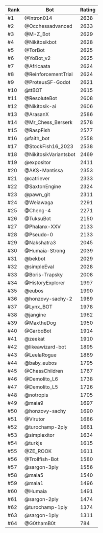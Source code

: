 Rank|Bot|Rating
---|---|---
#1|@Intron014|2638
#2|@Occhessadvanced|2633
#3|@M-Z_Bot|2629
#4|@Nikitosikbot|2628
#5|@TorBot|2625
#6|@YoBot_v2|2625
#7|@Africaata|2624
#8|@ReinforcementTrial|2624
#9|@ProteusSF-Godot|2621
#10|@ttBOT|2615
#11|@ResoluteBot|2608
#12|@Nikitosik-ai|2606
#13|@ArasanX|2586
#14|@Mr_Chess_Berserk|2578
#15|@RaspFish|2577
#16|@faith_bot|2558
#17|@StockFish16_2023|2538
#18|@NikitosikVariantsbot|2469
#19|@expositor|2411
#20|@AKS-Mantissa|2353
#21|@catriever|2333
#22|@SaxtonEngine|2324
#23|@pawn_git|2311
#24|@Weiawaga|2291
#25|@Cheng-4|2271
#26|@TuksuBot|2150
#27|@Phalanx-XXV|2133
#28|@Pseudo-0|2133
#29|@Nakshatra3|2045
#30|@Humaia-Strong|2039
#31|@bekbot|2029
#32|@simpleEval|2028
#33|@Boris-Trapsky|2008
#34|@HistoryExplorer|1997
#35|@eubos|1990
#36|@honzovy-sachy-2|1989
#37|@Lynx_BOT|1978
#38|@jangine|1962
#39|@MaxtheDog|1950
#40|@GarboBot|1914
#41|@zeekat|1910
#42|@likeawizard-bot|1895
#43|@LeelaRogue|1869
#44|@baby_eubos|1795
#45|@ChessChildren|1767
#46|@Demolito_L6|1738
#47|@Demolito_L5|1726
#48|@notropis|1705
#49|@maia9|1697
#50|@honzovy-sachy|1690
#51|@Virutor|1686
#52|@turochamp-2ply|1661
#53|@simplexitor|1634
#54|@turkjs|1615
#55|@ZE_ROOK|1611
#56|@Trollfish-Bot|1580
#57|@sargon-3ply|1556
#58|@maia5|1540
#59|@maia1|1496
#60|@Humaia|1491
#61|@sargon-2ply|1474
#62|@turochamp-1ply|1374
#63|@sargon-1ply|1311
#64|@G0thamB0t|784

